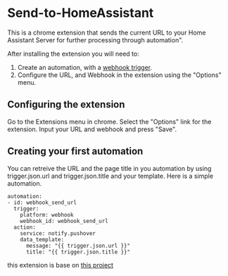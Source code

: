 Send-to-HomeAssistant
=============

This is a chrome extension that sends the current URL to your Home Assistant Server for
further processing through automation".

After installing the extension you will need to:

1. Create an automation, with a [webhook trigger](https://www.home-assistant.io/docs/automation/trigger/).
2. Configure the URL, and Webhook in the extension using the "Options" menu.


Configuring the extension
-------------------------

Go to the Extensions menu in chrome. Select the "Options" link for the
extension. Input your URL and webhook and press "Save".


Creating your first automation
--------------------------

You can retreive the URL and the page title in you automation by using 
trigger.json.url and trigger.json.title and your template. 
Here is a simple automation.

```
automation:
- id: webhook_send_url
  trigger:
    platform: webhook
    webhook_id: webhook_send_url
  action:
    service: notify.pushover
    data_template:
      message: "{{ trigger.json.url }}"
      title: "{{ trigger.json.title }}"

```

this extension is base on [this project](https://github.com/drxzcl/chrome-send-to-ifttt)






